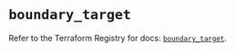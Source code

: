 # `boundary_target`

Refer to the Terraform Registry for docs: [`boundary_target`](https://registry.terraform.io/providers/hashicorp/boundary/1.1.12/docs/resources/target).

